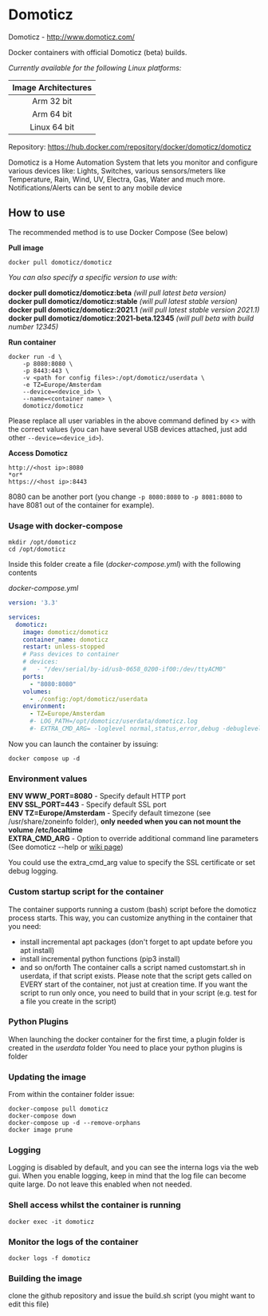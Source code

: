 

Domoticz
======

Domoticz - http://www.domoticz.com/

Docker containers with official Domoticz (beta) builds.

*Currently available for the following Linux platforms:*

| Image Architectures |
| :----: |
| Arm 32 bit |
| Arm 64 bit |
| Linux 64 bit |

Repository: https://hub.docker.com/repository/docker/domoticz/domoticz

Domoticz is a Home Automation System that lets you monitor and configure various devices like: Lights, Switches, various sensors/meters like Temperature, Rain, Wind, UV, Electra, Gas, Water and much more. Notifications/Alerts can be sent to any mobile device

## How to use

The recommended method is to use Docker Compose (See below)

**Pull image**

```
docker pull domoticz/domoticz
```

_You can also specify a specific version to use with:_

**docker pull domoticz/domoticz:beta** _(will pull latest beta version)_  
**docker pull domoticz/domoticz:stable** _(will pull latest stable version)_  
**docker pull domoticz/domoticz:2021.1** _(will pull latest stable version 2021.1)_  
**docker pull domoticz/domoticz:2021-beta.12345** _(will pull beta with build number 12345)_  

**Run container**

```
docker run -d \
    -p 8080:8080 \
    -p 8443:443 \
    -v <path for config files>:/opt/domoticz/userdata \
    -e TZ=Europe/Amsterdam
    --device=<device_id> \
    --name=<container name> \ 
    domoticz/domoticz
```

Please replace all user variables in the above command defined by <> with the correct values (you can have several USB devices attached, just add other `--device=<device_id>`).

**Access Domoticz**

```
http://<host ip>:8080
*or*
https://<host ip>:8443
```

8080 can be another port (you change `-p 8080:8080` to `-p 8081:8080` to have 8081 out of the container for example).

### Usage with docker-compose

    mkdir /opt/domoticz
    cd /opt/domoticz
Inside this folder create a file (*docker-compose.yml*) with the following contents

*docker-compose.yml*
```yaml
version: '3.3'

services:
  domoticz:
    image: domoticz/domoticz
    container_name: domoticz
    restart: unless-stopped
    # Pass devices to container
    # devices:
    #   - "/dev/serial/by-id/usb-0658_0200-if00:/dev/ttyACM0"
    ports:
      - "8080:8080"
    volumes:
      - ./config:/opt/domoticz/userdata
    environment:
      - TZ=Europe/Amsterdam
      #- LOG_PATH=/opt/domoticz/userdata/domoticz.log
      #- EXTRA_CMD_ARG= -loglevel normal,status,error,debug -debuglevel normal,hardware,received,webserver,eventsystem,python,thread_id
```
Now you can launch the container by issuing:

    docker compose up -d

### Environment values
**ENV WWW_PORT=8080** - Specify default HTTP port  
**ENV SSL_PORT=443** - Specify default SSL port  
**ENV TZ=Europe/Amsterdam** - Specify default timezone (see /usr/share/zoneinfo folder), **only needed when you can not mount the volume /etc/localtime**  
**EXTRA_CMD_ARG** - Option to override additional command line parameters (See domoticz --help or [wiki page](https://www.domoticz.com/wiki/Command_line_parameters))

You could use the extra_cmd_arg value to specify the SSL certificate or set debug logging.

### Custom startup script for the container
The container supports running a custom (bash) script before the domoticz process starts.
This way, you can customize anything in the container that you need:
- install incremental apt packages (don't forget to apt update before you apt install)
- install incremental python functions (pip3 install)
- and so on/forth
The container calls a script named customstart.sh in userdata, if that script exists.
Please note that the script gets called on EVERY start of the container, not just at creation time.
If you want the script to run only once, you need to build that in your script (e.g. test for a file you create in the script)

### Python Plugins
When launching the docker container for the first time, a plugin folder is created in the *userdata* folder
You need to place your python plugins is folder

### Updating the image
From within the container folder issue:
```
docker-compose pull domoticz
docker-compose down
docker-compose up -d --remove-orphans
docker image prune
```

### Logging
Logging is disabled by default, and you can see the interna logs via the web gui.
When you enable logging, keep in mind that the log file can become quite large.
Do not leave this enabled when not needed.

### Shell access whilst the container is running
```
docker exec -it domoticz 
```

### Monitor the logs of the container
```
docker logs -f domoticz
```

### Building the image
clone the github repository and issue the build.sh script (you might want to edit this file)
